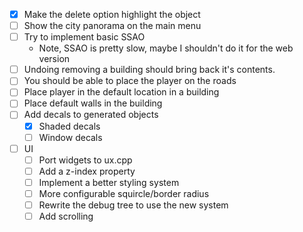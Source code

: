 - [x] Make the delete option highlight the object
- [ ] Show the city panorama on the main menu
- [ ] Try to implement basic SSAO
  - Note, SSAO is pretty slow, maybe I shouldn't do it for the web version
- [ ] Undoing removing a building should bring back it's contents.
- [ ] You should be able to place the player on the roads
- [ ] Place player in the default location in a building
- [ ] Place default walls in the building
- [ ] Add decals to generated objects
  - [x] Shaded decals
  - [ ] Window decals
- [ ] UI
  - [ ] Port widgets to ux.cpp
  - [ ] Add a z-index property
  - [ ] Implement a better styling system
  - [ ] More configurable squircle/border radius
  - [ ] Rewrite the debug tree to use the new system
  - [ ] Add scrolling
